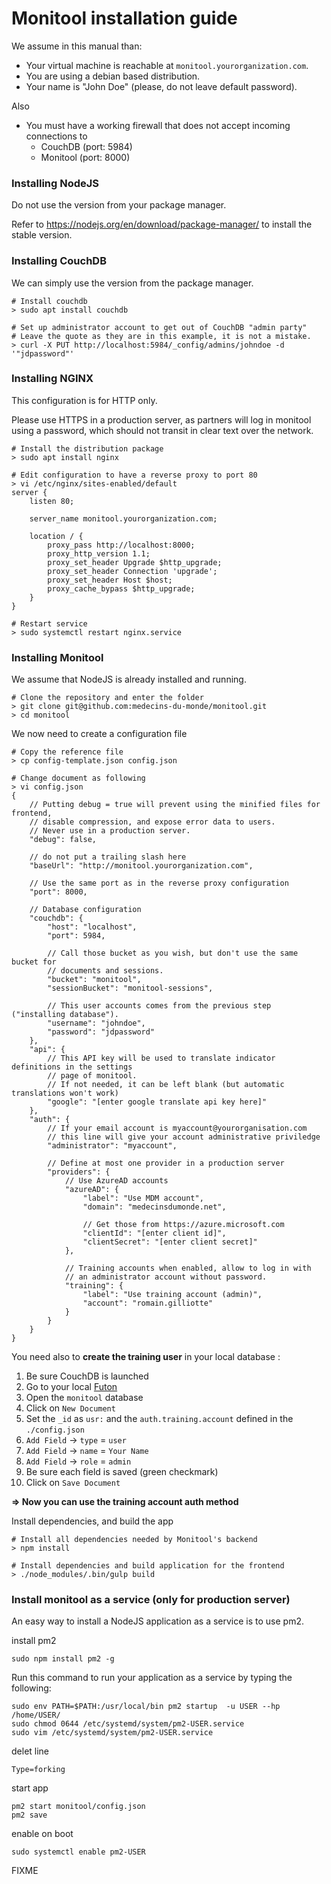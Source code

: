 # Monitool installation guide

We assume in this manual than:

- Your virtual machine is reachable at `monitool.yourorganization.com`.
- You are using a debian based distribution.
- Your name is "John Doe" (please, do not leave default password).

Also
- You must have a working firewall that does not accept incoming connections to
	- CouchDB (port: 5984)
	- Monitool (port: 8000)

### Installing NodeJS

Do not use the version from your package manager.

Refer to https://nodejs.org/en/download/package-manager/ to install the stable version.


### Installing CouchDB

We can simply use the version from the package manager.
	
	# Install couchdb
	> sudo apt install couchdb

	# Set up administrator account to get out of CouchDB "admin party"
	# Leave the quote as they are in this example, it is not a mistake.
	> curl -X PUT http://localhost:5984/_config/admins/johndoe -d '"jdpassword"'

### Installing NGINX

This configuration is for HTTP only.

Please use HTTPS in a production server, as partners will log in monitool using a password, which should not transit in clear text over the network.

	# Install the distribution package
	> sudo apt install nginx

	# Edit configuration to have a reverse proxy to port 80
	> vi /etc/nginx/sites-enabled/default
	server {
		listen 80;

		server_name monitool.yourorganization.com;	

		location / {
			proxy_pass http://localhost:8000;
			proxy_http_version 1.1;
			proxy_set_header Upgrade $http_upgrade;
			proxy_set_header Connection 'upgrade';
			proxy_set_header Host $host;
			proxy_cache_bypass $http_upgrade;
		}
	}

	# Restart service
	> sudo systemctl restart nginx.service


### Installing Monitool

We assume that NodeJS is already installed and running.

	# Clone the repository and enter the folder
	> git clone git@github.com:medecins-du-monde/monitool.git
	> cd monitool

We now need to create a configuration file

	# Copy the reference file
	> cp config-template.json config.json
	
	# Change document as following
	> vi config.json
	{
		// Putting debug = true will prevent using the minified files for frontend,
		// disable compression, and expose error data to users.
		// Never use in a production server.
		"debug": false,

		// do not put a trailing slash here
		"baseUrl": "http://monitool.yourorganization.com",

		// Use the same port as in the reverse proxy configuration
		"port": 8000,

		// Database configuration
		"couchdb": {
			"host": "localhost",
			"port": 5984,
			
			// Call those bucket as you wish, but don't use the same bucket for
			// documents and sessions.
			"bucket": "monitool",
			"sessionBucket": "monitool-sessions",

			// This user accounts comes from the previous step ("installing database").
			"username": "johndoe",
			"password": "jdpassword"
		},
		"api": {
			// This API key will be used to translate indicator definitions in the settings
			// page of monitool.
			// If not needed, it can be left blank (but automatic translations won't work)
			"google": "[enter google translate api key here]"
		},
		"auth": {
			// If your email account is myaccount@yourorganisation.com
			// this line will give your account administrative priviledge
			"administrator": "myaccount",

			// Define at most one provider in a production server
			"providers": {
				// Use AzureAD accounts
				"azureAD": {
					"label": "Use MDM account",
					"domain": "medecinsdumonde.net",

					// Get those from https://azure.microsoft.com
					"clientId": "[enter client id]",
					"clientSecret": "[enter client secret]"
				},

				// Training accounts when enabled, allow to log in with
				// an administrator account without password.
				"training": {
					"label": "Use training account (admin)",
					"account": "romain.gilliotte"
				}
			}
		}
	}

You need also to **create the training user** in your local database :
1. Be sure CouchDB is launched
2. Go to your local [Futon](http://localhost:5984/_utils/)
3. Open the `monitool` database
4. Click on `New Document`
5. Set the `_id` as `usr:` and the `auth.training.account` defined in the `./config.json`
6. `Add Field` -> `type` = `user`
7. `Add Field` -> `name` = `Your Name`
8. `Add Field` -> `role` = `admin`
9. Be sure each field is saved (green checkmark)
10. Click on `Save Document`

**=> Now you can use the training account auth method**

Install dependencies, and build the app

	# Install all dependencies needed by Monitool's backend
	> npm install

	# Install dependencies and build application for the frontend
	> ./node_modules/.bin/gulp build


### Install monitool as a service (only for production server)

An easy way to install a NodeJS application as a service is to use pm2.

install pm2

	sudo npm install pm2 -g
	
Run this command to run your application as a service by typing the following:

	sudo env PATH=$PATH:/usr/local/bin pm2 startup  -u USER --hp /home/USER/
	sudo chmod 0644 /etc/systemd/system/pm2-USER.service
	sudo vim /etc/systemd/system/pm2-USER.service
	
delet line

	Type=forking
	
start app

	pm2 start monitool/config.json
	pm2 save
	
enable on boot

	sudo systemctl enable pm2-USER
	
FIXME
